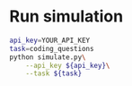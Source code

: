 # Run simulation

```bash
api_key=YOUR_API_KEY
task=coding_questions
python simulate.py\
    --api_key ${api_key}\
    --task ${task}
```